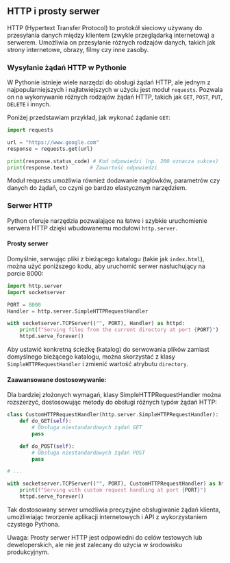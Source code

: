 ## HTTP i prosty serwer

HTTP (Hypertext Transfer Protocol) to protokół sieciowy używany do przesyłania danych między klientem (zwykle przeglądarką internetową) a serwerem. Umożliwia on przesyłanie różnych rodzajów danych, takich jak strony internetowe, obrazy, filmy czy inne zasoby.

### Wysyłanie żądań HTTP w Pythonie

W Pythonie istnieje wiele narzędzi do obsługi żądań HTTP, ale jednym z najpopularniejszych i najłatwiejszych w użyciu jest moduł `requests`. Pozwala on na wykonywanie różnych rodzajów żądań HTTP, takich jak `GET`, `POST`, `PUT`, `DELETE` i innych. 

Poniżej przedstawiam przykład, jak wykonać żądanie `GET`:

```python
import requests

url = "https://www.google.com"
response = requests.get(url)

print(response.status_code) # Kod odpowiedzi (np. 200 oznacza sukces)
print(response.text)       # Zawartość odpowiedzi
```

Moduł requests umożliwia również dodawanie nagłówków, parametrów czy danych do żądań, co czyni go bardzo elastycznym narzędziem.

### Serwer HTTP

Python oferuje narzędzia pozwalające na łatwe i szybkie uruchomienie serwera HTTP dzięki wbudowanemu modułowi `http.server`.

#### Prosty serwer

Domyślnie, serwując pliki z bieżącego katalogu (takie jak `index.html`), można użyć poniższego kodu, aby uruchomić serwer nasłuchujący na porcie 8000:

```python
import http.server
import socketserver

PORT = 8000
Handler = http.server.SimpleHTTPRequestHandler

with socketserver.TCPServer(("", PORT), Handler) as httpd:
    print(f"Serving files from the current directory at port {PORT}")
    httpd.serve_forever()
```

Aby ustawić konkretną ścieżkę (katalog) do serwowania plików zamiast domyślnego bieżącego katalogu, można skorzystać z klasy `SimpleHTTPRequestHandler` i zmienić wartość atrybutu `directory`.

#### Zaawansowane dostosowywanie:

Dla bardziej złożonych wymagań, klasy SimpleHTTPRequestHandler można rozszerzyć, dostosowując metody do obsługi różnych typów żądań HTTP:

```python
class CustomHTTPRequestHandler(http.server.SimpleHTTPRequestHandler):
    def do_GET(self):
        # Obsługa niestandardowych żądań GET
        pass

    def do_POST(self):
        # Obsługa niestandardowych żądań POST
        pass

# ...

with socketserver.TCPServer(("", PORT), CustomHTTPRequestHandler) as httpd:
    print(f"Serving with custom request handling at port {PORT}")
    httpd.serve_forever()
```

Tak dostosowany serwer umożliwia precyzyjne obsługiwanie żądań klienta, umożliwiając tworzenie aplikacji internetowych i API z wykorzystaniem czystego Pythona.

Uwaga: Prosty serwer HTTP jest odpowiedni do celów testowych lub deweloperskich, ale nie jest zalecany do użycia w środowisku produkcyjnym.
